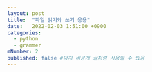```yaml
---
layout: post
title:  "파일 읽기와 쓰기 응용"
date:   2022-02-03 1:51:00 +0900
categories: 
  - python
  - grammer
mNumber: 2
published: false #마치 비공개 글처럼 사용할 수 있음
---
```

